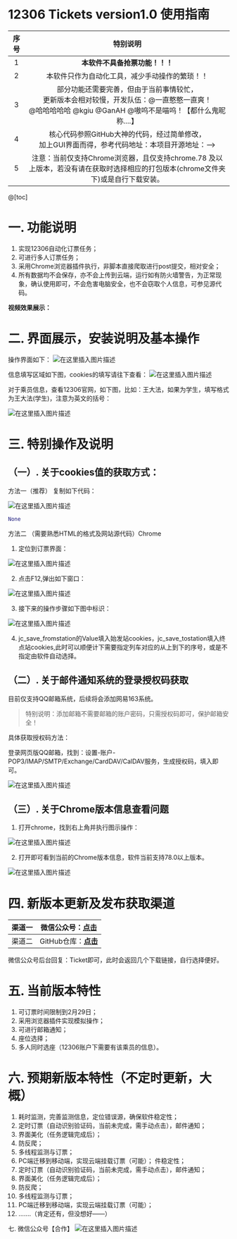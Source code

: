 ﻿# **12306 Tickets version1.0 使用指南**

| 序号 |                           特别说明                           |
| :--: | :----------------------------------------------------------: |
|  1   |                  **本软件不具备抢票功能！！！**                  |
|  2   |        本软件只作为自动化工具，减少手动操作的繁琐！！        |
|  3   | 部分功能还需要完善，但由于当前事情较忙，<br />更新版本会相对较慢，开发队伍：@一直憨憨一直爽！<br /> @哈哈哈哈哈 @kgiu @GanAH @嗷呜不是喵呜！【都什么鬼昵称....】 |
|  4   | 核心代码参照GitHub大神的代码，经过简单修改，<br />加上GUI界面而得，参考代码地址：本项目开源地址：--> |
|  5   | 注意：当前仅支持Chrome浏览器，且仅支持chrome.78 及以上版本，若没有请在获取时选择相应的打包版本(chrome文件夹下)或是自行下载安装。 |

@[toc]
# 一. 功能说明

1. 实现12306自动化订票任务；
2. 可进行多人订票任务；
3. 采用Chrome浏览器插件执行，非脚本直接爬取进行post提交，相对安全；
4. 所有数据均不会保存，亦不会上传到云端，运行如有防火墙警告，为正常现象，确认使用即可，不会危害电脑安全，也不会窃取个人信息，可参见源代码。

**视频效果展示：**

# 二. 界面展示，安装说明及基本操作

操作界面如下：
![在这里插入图片描述](https://img-blog.csdnimg.cn/20191228104504573.png?x-oss-process=image/watermark,type_ZmFuZ3poZW5naGVpdGk,shadow_10,text_aHR0cHM6Ly9ibG9nLmNzZG4ubmV0L3dlaXhpbl80MjY0NjEwMw==,size_16,color_FFFFFF,t_70#pic_center)

信息填写区域如下图，cookies的填写请往下查看：
![在这里插入图片描述](https://img-blog.csdnimg.cn/20191228104532549.png?x-oss-process=image/watermark,type_ZmFuZ3poZW5naGVpdGk,shadow_10,text_aHR0cHM6Ly9ibG9nLmNzZG4ubmV0L3dlaXhpbl80MjY0NjEwMw==,size_16,color_FFFFFF,t_70#pic_center)

对于乘员信息，查看12306官网，如下图，比如：王大法，如果为学生，填写格式为王大法(学生)，注意为英文的括号：

![在这里插入图片描述](https://img-blog.csdnimg.cn/20191228104557157.png?x-oss-process=image/watermark,type_ZmFuZ3poZW5naGVpdGk,shadow_10,text_aHR0cHM6Ly9ibG9nLmNzZG4ubmV0L3dlaXhpbl80MjY0NjEwMw==,size_16,color_FFFFFF,t_70#pic_center)
# 三. 特别操作及说明

## （一）.  关于cookies值的获取方式：

方法一（推荐） 复制如下代码：

![在这里插入图片描述](https://img-blog.csdnimg.cn/2019122810465060.png?x-oss-process=image/watermark,type_ZmFuZ3poZW5naGVpdGk,shadow_10,text_aHR0cHM6Ly9ibG9nLmNzZG4ubmV0L3dlaXhpbl80MjY0NjEwMw==,size_16,color_FFFFFF,t_70#pic_center)
```py
None

```

方法二 （需要熟悉HTML的格式及网站源代码）Chrome

1. 定位到订票界面：

![在这里插入图片描述](https://img-blog.csdnimg.cn/20191228104710741.png?x-oss-process=image/watermark,type_ZmFuZ3poZW5naGVpdGk,shadow_10,text_aHR0cHM6Ly9ibG9nLmNzZG4ubmV0L3dlaXhpbl80MjY0NjEwMw==,size_16,color_FFFFFF,t_70#pic_center)

2. 点击F12,弹出如下窗口：

![在这里插入图片描述](https://img-blog.csdnimg.cn/20191228104712965.png?x-oss-process=image/watermark,type_ZmFuZ3poZW5naGVpdGk,shadow_10,text_aHR0cHM6Ly9ibG9nLmNzZG4ubmV0L3dlaXhpbl80MjY0NjEwMw==,size_16,color_FFFFFF,t_70#pic_center)

3. 接下来的操作步骤如下图中标识：

![在这里插入图片描述](https://img-blog.csdnimg.cn/20191228104826373.png?x-oss-process=image/watermark,type_ZmFuZ3poZW5naGVpdGk,shadow_10,text_aHR0cHM6Ly9ibG9nLmNzZG4ubmV0L3dlaXhpbl80MjY0NjEwMw==,size_16,color_FFFFFF,t_70#pic_center)

4. jc_save_fromstation的Value填入始发站cookies，jc_save_tostation填入终点站cookies,此时可以顺便计下需要指定列车对应的从上到下的序号，或是不指定由软件自动选择。

## **（二）. 关于邮件通知系统的登录授权码获取**

目前仅支持QQ邮箱系统，后续将会添加网易163系统。

> 特别说明：添加邮箱不需要邮箱的账户密码，只需授权码即可，保护邮箱安全！

具体获取授权码方法：

登录网页版QQ邮箱，找到：设置-账户-POP3/IMAP/SMTP/Exchange/CardDAV/CalDAV服务，生成授权码，填入即可。

![在这里插入图片描述](https://img-blog.csdnimg.cn/20191228104857721.png?x-oss-process=image/watermark,type_ZmFuZ3poZW5naGVpdGk,shadow_10,text_aHR0cHM6Ly9ibG9nLmNzZG4ubmV0L3dlaXhpbl80MjY0NjEwMw==,size_16,color_FFFFFF,t_70#pic_center)

## （三）. 关于Chrome版本信息查看问题

1. 打开chrome，找到右上角并执行图示操作：

 ![在这里插入图片描述](https://img-blog.csdnimg.cn/20191228105007267.png?x-oss-process=image/watermark,type_ZmFuZ3poZW5naGVpdGk,shadow_10,text_aHR0cHM6Ly9ibG9nLmNzZG4ubmV0L3dlaXhpbl80MjY0NjEwMw==,size_16,color_FFFFFF,t_70#pic_center)

2. 打开即可看到当前的Chrome版本信息，软件当前支持78.0以上版本。

![在这里插入图片描述](https://img-blog.csdnimg.cn/20191228104937808.png?x-oss-process=image/watermark,type_ZmFuZ3poZW5naGVpdGk,shadow_10,text_aHR0cHM6Ly9ibG9nLmNzZG4ubmV0L3dlaXhpbl80MjY0NjEwMw==,size_16,color_FFFFFF,t_70#pic_center)

# 四. 新版本更新及发布获取渠道

| 渠道一 | 微信公众号：[点击](https://mp.weixin.qq.com/mp/profile_ext?action=home&__biz=MzUxNDkyMTQ1Nw==&scene=126&bizpsid=1558318813#wechat_redirect) |
| ------ | ------------ |
| 渠道二 | GitHub仓库：[**点击**](https://github.com/GanAH/12306Tickets) |

微信公众号后台回复：Ticket即可，此时会返回几个下载链接，自行选择便好。

# 五. 当前版本特性

1. 可订票时间限制到2月29日；
2. 采用浏览器插件实现模拟操作；
3. 可进行邮箱通知；
4. 座位选择；
5. 多人同时选座（12306账户下需要有该乘员的信息）。

# 六. 预期新版本特性（不定时更新，大概）

1. 耗时监测，完善监测信息，定位错误源，确保软件稳定性；
2. 定时订票（自动识别验证码，当前未完成，需手动点击），邮件通知；
3. 界面美化（任务逻辑完成后）；
4. 防反爬；
5. 多线程监测与订票；
6. PC端迁移到移动端，实现云端挂载订票（可能）；
件稳定性；
7. 定时订票（自动识别验证码，当前未完成，需手动点击），邮件通知；
8. 界面美化（任务逻辑完成后）；
9. 防反爬；
10. 多线程监测与订票；
11. PC端迁移到移动端，实现云端挂载订票（可能）；
12. .......（肯定还有，但没想好——）

七. 微信公众号【合作】
![在这里插入图片描述](https://img-blog.csdnimg.cn/20191228105128547.jpg?x-oss-process=image/watermark,type_ZmFuZ3poZW5naGVpdGk,shadow_10,text_aHR0cHM6Ly9ibG9nLmNzZG4ubmV0L3dlaXhpbl80MjY0NjEwMw==,size_16,color_FFFFFF,t_70#pic_center)
